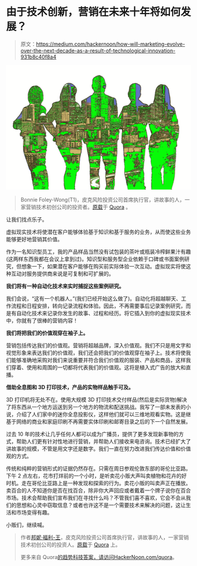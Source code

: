 # 由于技术创新，营销在未来十年将如何发展？

> 原文：<https://medium.com/hackernoon/how-will-marketing-evolve-over-the-next-decade-as-a-result-of-technological-innovation-931b8c40f8a4>

![](img/ab3dd7ef69f6bbc2c01b45a78a318c1b.png)

> Bonnie Foley-Wong(T1)，皮克风险投资公司首席执行官，讲故事的人，一家营销技术初创公司的投资者。[原载](https://www.quora.com/How-is-marketing-going-to-evolve-over-the-next-ten-years-as-a-result-of-technological-innovation/answer/Bonnie-Foley-Wong)于 [Quora](http://quora.com?ref=hackernoon) 。

让我们找点乐子。

虚拟现实技术将使潜在客户能够体验基于知识和基于服务的业务，从而使这些业务能够更好地营销其价值。

作为一名知识型员工，我的产品样品当然没有试包装的茶叶或瓶装冷榨鲜果汁有趣(这两样东西我都在会议上拿到过)。知识型和服务型企业依赖于口碑或书面案例研究，但想象一下，如果潜在客户能够在购买前实际体验一次互动。虚拟现实将使这种互动对服务提供商来说是可复制和可扩展的。

**我们将有一种自动化技术来实时捕捉这些案例研究。**

我们会说，“这有一个机器人。”(我们已经开始这么做了)。自动化将超越聊天、工作流程和日程安排，转向记录流程和体验。因此，不再需要事后记录案例研究，而是有自动化技术来记录你发生的故事、过程和经历。将它插入到你的虚拟现实技术中，你就有了很棒的营销内容！

**我们将把我们的价值观穿在袖子上。**

营销包括传达我们的价值观。营销将超越品牌，深入价值观。我们不只是用文字和视觉形象来表达我们的价值观，我们还会把我们的价值观穿在袖子上。技术将使我们能够准确地采购对我们来说重要并符合我们价值观的服装、产品和商品，这样我们穿着、使用和周围的一切都将代表我们的价值观。这将是植入式广告的放大和直播。

**借助全息图和 3D 打印技术，产品的实物样品触手可及。**

3D 打印机将无处不在。使用大规模 3D 打印技术交付样品(然后是实际货物)解决了将东西从一个地方运送到另一个地方的物流和配送挑战。我写了一部未发表的小说，介绍了人们家中的迷你全息投影仪，这样他们就可以三维地观看实物。这是继基于网络的商业和家庭印刷不再需要实体印刷和邮寄目录之后的下一个自然发展。

过去 10 年的技术让几乎任何人都可以成为广播员，提供了更多发现新事物的方式，帮助人们更有针对性地进行营销，并帮助人们接收来电咨询。技术已经扩大了讲故事的规模，不管是用文字还是数字。我们一直在努力改进我们传达价值和价值观的方式。

传统和纯粹的营销形式的证据仍然存在。只需在周日参观伦敦东部的哥伦比亚路。下午 2 点左右，花市打烊前的一个小时，是听卖花小贩大声叫卖植物和花卉的好时机。走在哥伦比亚路上是一种发现和探索的行为。卖花小贩的叫卖声正在播放。卖百合的人不知道你是否在找百合，除非你大声回应或者戴着一个牌子说你在百合市场。技术会帮助我们宣布我们在寻找什么吗？不管我们喜不喜欢，它会不会从我们的思想和心灵中窃取信息？或者也许这不是一个需要技术来解决的问题，这让生活和市场变得有趣。

小贩们，继续喊。

> 作者[邦妮·福利-王](https://www.quora.com/profile/Bonnie-Foley-Wong)，皮克风险投资公司首席执行官，讲故事的人，一家营销技术初创公司的投资人。[原载](https://www.quora.com/How-is-marketing-going-to-evolve-over-the-next-ten-years-as-a-result-of-technological-innovation/answer/Bonnie-Foley-Wong)于 [Quora](http://quora.com?ref=hackernoon) 上。
> 
> 更多来自 Quora[的趋势科技答案，请访问](https://medium.com/u/3853f85f7d5e?source=post_page-----931b8c40f8a4--------------------------------)[HackerNoon.com/quora](https://hackernoon.com/quora/home)。